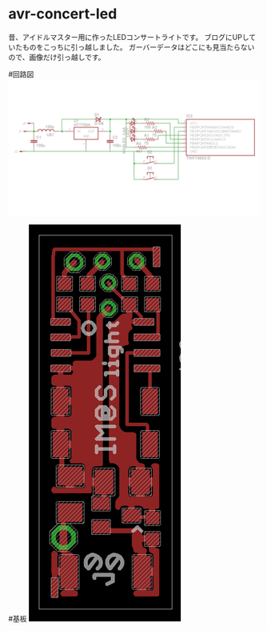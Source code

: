 # avr-concert-led

昔、アイドルマスター用に作ったLEDコンサートライトです。
ブログにUPしていたものをこっちに引っ越しました。
ガーバーデータはどこにも見当たらないので、画像だけ引っ越しです。

#回路図
![アイドルマスター用LEDコンサートライトの回路図](circuit.png "回路図")

#基板
![アイドルマスター用LEDコンサートライトの基板](board_pattern.png "基板")
